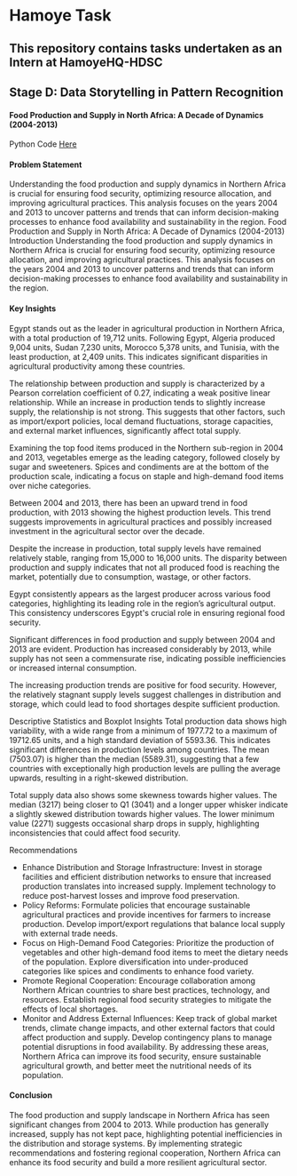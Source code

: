# Hamoye Task
## This repository contains tasks undertaken as an Intern at HamoyeHQ-HDSC

## Stage D: Data Storytelling in Pattern Recognition
#### Food Production and Supply in North Africa: A Decade of Dynamics (2004-2013)

Python Code [Here]()


#### Problem Statement
Understanding the food production and supply dynamics in Northern Africa is crucial for ensuring food security, optimizing resource allocation, and improving agricultural practices. This analysis focuses on the years 2004 and 2013 to uncover patterns and trends that can inform decision-making processes to enhance food availability and sustainability in the region.
Food Production and Supply in North Africa: A Decade of Dynamics (2004-2013)
Introduction
Understanding the food production and supply dynamics in Northern Africa is crucial for ensuring food security, optimizing resource allocation, and improving agricultural practices. This analysis focuses on the years 2004 and 2013 to uncover patterns and trends that can inform decision-making processes to enhance food availability and sustainability in the region.

#### Key Insights
Egypt stands out as the leader in agricultural production in Northern Africa, with a total production of 19,712 units. Following Egypt, Algeria produced 9,004 units, Sudan 7,230 units, Morocco 5,378 units, and Tunisia, with the least production, at 2,409 units. This indicates significant disparities in agricultural productivity among these countries.

The relationship between production and supply is characterized by a Pearson correlation coefficient of 0.27, indicating a weak positive linear relationship. While an increase in production tends to slightly increase supply, the relationship is not strong. This suggests that other factors, such as import/export policies, local demand fluctuations, storage capacities, and external market influences, significantly affect total supply.

Examining the top food items produced in the Northern sub-region in 2004 and 2013, vegetables emerge as the leading category, followed closely by sugar and sweeteners. Spices and condiments are at the bottom of the production scale, indicating a focus on staple and high-demand food items over niche categories.

Between 2004 and 2013, there has been an upward trend in food production, with 2013 showing the highest production levels. This trend suggests improvements in agricultural practices and possibly increased investment in the agricultural sector over the decade.

Despite the increase in production, total supply levels have remained relatively stable, ranging from 15,000 to 16,000 units. The disparity between production and supply indicates that not all produced food is reaching the market, potentially due to consumption, wastage, or other factors.

Egypt consistently appears as the largest producer across various food categories, highlighting its leading role in the region’s agricultural output. This consistency underscores Egypt's crucial role in ensuring regional food security.

Significant differences in food production and supply between 2004 and 2013 are evident. Production has increased considerably by 2013, while supply has not seen a commensurate rise, indicating possible inefficiencies or increased internal consumption.

The increasing production trends are positive for food security. However, the relatively stagnant supply levels suggest challenges in distribution and storage, which could lead to food shortages despite sufficient production.

Descriptive Statistics and Boxplot Insights
Total production data shows high variability, with a wide range from a minimum of 1977.72 to a maximum of 19712.65 units, and a high standard deviation of 5593.36. This indicates significant differences in production levels among countries. The mean (7503.07) is higher than the median (5589.31), suggesting that a few countries with exceptionally high production levels are pulling the average upwards, resulting in a right-skewed distribution.

Total supply data also shows some skewness towards higher values. The median (3217) being closer to Q1 (3041) and a longer upper whisker indicate a slightly skewed distribution towards higher values. The lower minimum value (2271) suggests occasional sharp drops in supply, highlighting inconsistencies that could affect food security.


Recommendations
- Enhance Distribution and Storage Infrastructure: Invest in storage facilities and efficient distribution networks to ensure that increased production translates into increased supply.
Implement technology to reduce post-harvest losses and improve food preservation.
- Policy Reforms: Formulate policies that encourage sustainable agricultural practices and provide incentives for farmers to increase production.
Develop import/export regulations that balance local supply with external trade needs.
- Focus on High-Demand Food Categories: Prioritize the production of vegetables and other high-demand food items to meet the dietary needs of the population.
Explore diversification into under-produced categories like spices and condiments to enhance food variety.
- Promote Regional Cooperation: Encourage collaboration among Northern African countries to share best practices, technology, and resources.
Establish regional food security strategies to mitigate the effects of local shortages.
- Monitor and Address External Influences: Keep track of global market trends, climate change impacts, and other external factors that could affect production and supply.
Develop contingency plans to manage potential disruptions in food availability.
By addressing these areas, Northern Africa can improve its food security, ensure sustainable agricultural growth, and better meet the nutritional needs of its population.

#### Conclusion
The food production and supply landscape in Northern Africa has seen significant changes from 2004 to 2013. While production has generally increased, supply has not kept pace, highlighting potential inefficiencies in the distribution and storage systems. By implementing strategic recommendations and fostering regional cooperation, Northern Africa can enhance its food security and build a more resilient agricultural sector.
